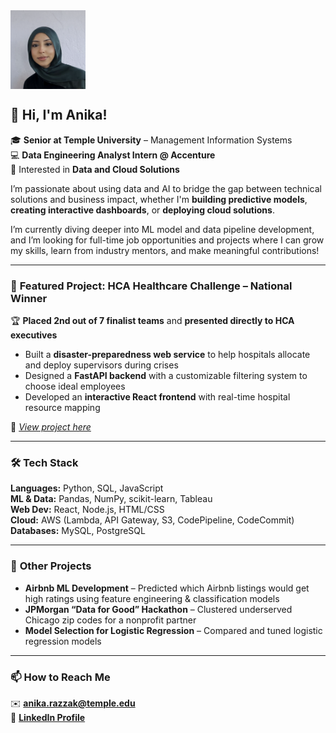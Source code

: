 <img src="headshot.png" width="120" align="left" />
<br clear="left"/>

## 👋 Hi, I'm Anika!

🎓 **Senior at Temple University** – Management Information Systems  
💻 **Data Engineering Analyst Intern @ Accenture**  
🌟 Interested in **Data and Cloud Solutions**

I’m passionate about using data and AI to bridge the gap between technical solutions and business impact, whether I'm **building predictive models**, **creating interactive dashboards**, or **deploying cloud solutions**.

I’m currently diving deeper into ML model and data pipeline development, and I’m looking for full-time job opportunities and projects where I can grow my skills, learn from industry mentors, and make meaningful contributions!

---

### 🎯 **Featured Project: HCA Healthcare Challenge – National Winner**
🏆 **Placed 2nd out of 7 finalist teams** and **presented directly to HCA executives**

- Built a **disaster-preparedness web service** to help hospitals allocate and deploy supervisors during crises  
- Designed a **FastAPI backend** with a customizable filtering system to choose ideal employees  
- Developed an **interactive React frontend** with real-time hospital resource mapping 

📂 *[View project here](#)*

---

### 🛠 **Tech Stack**
**Languages:** Python, SQL, JavaScript  
**ML & Data:** Pandas, NumPy, scikit-learn, Tableau  
**Web Dev:** React, Node.js, HTML/CSS  
**Cloud:** AWS (Lambda, API Gateway, S3, CodePipeline, CodeCommit)  
**Databases:** MySQL, PostgreSQL  

---

### 🚀 **Other Projects**
- **Airbnb ML Development** – Predicted which Airbnb listings would get high ratings using feature engineering & classification models 
- **JPMorgan “Data for Good” Hackathon** – Clustered underserved Chicago zip codes for a nonprofit partner  
- **Model Selection for Logistic Regression** – Compared and tuned logistic regression models

---

### 📫 **How to Reach Me**
✉️  **anika.razzak@temple.edu**  
👤 [**LinkedIn Profile**](https://www.linkedin.com/in/anika-razzak/)




<!--
**anikarazz/anikarazz** is a ✨ _special_ ✨ repository because its `README.md` (this file) appears on your GitHub profile.

Here are some ideas to get you started:

- 🔭 I’m currently working on ...
- 🌱 I’m currently learning ...
- 👯 I’m looking to collaborate on ...
- 🤔 I’m looking for help with ...
- 💬 Ask me about ...
- 📫 How to reach me: ...
- 😄 Pronouns: ...
- ⚡ Fun fact: ...
-->
